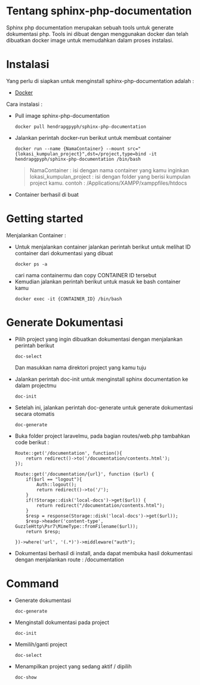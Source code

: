 # Tentang sphinx-php-documentation
Sphinx php documentation merupakan sebuah tools untuk generate dokumentasi php. Tools ini dibuat dengan menggunakan docker dan telah dibuatkan docker image untuk memudahkan dalam proses instalasi.

# Instalasi
Yang perlu di siapkan untuk menginstall sphinx-php-documentation adalah :
-   [Docker](https://docs.docker.com/get-docker/)

Cara instalasi :
- Pull image sphinx-php-documentation
    ```
    docker pull hendrapgpyph/sphinx-php-documentation
    ```
- Jalankan perintah docker-run berikut untuk membuat container
    ```
    docker run --name {NamaContainer} --mount src="{lokasi_kumpulan_project}",dst=/project,type=bind -it hendrapgpyph/sphinx-php-documentation /bin/bash
    ```
    >NamaContainer : isi dengan nama container yang kamu inginkan \
    lokasi_kumpulan_project : isi dengan folder yang berisi kumpulan project kamu. contoh : /Applications/XAMPP/xamppfiles/htdocs
-   Container berhasil di buat
 
# Getting started
Menjalankan Container :
-   Untuk menjalankan container jalankan perintah berikut untuk melihat ID container dari dokumentasi yang dibuat
    ```
    docker ps -a
    ```
    cari nama containermu dan copy CONTAINER ID tersebut
-   Kemudian jalankan perintah berikut untuk masuk ke bash container kamu
    ```
    docker exec -it {CONTAINER_ID} /bin/bash
    ```

# Generate Dokumentasi
-   Pilih project yang ingin dibuatkan dokumentasi dengan menjalankan perintah berikut
    ```
    doc-select
    ```
    Dan masukkan nama direktori project yang kamu tuju
-   Jalankan perintah doc-init untuk menginstall sphinx documentation ke dalam projectmu
    ```
    doc-init
    ```
-   Setelah ini, jalankan perintah doc-generate untuk generate dokumentasi secara otomatis
    ```
    doc-generate
    ```
-   Buka folder project laravelmu, pada bagian routes/web.php tambahkan code berikut :
    ```
    Route::get('/documentation', function(){
        return redirect()->to('/documentation/contents.html');
    });

    Route::get('/documentation/{url}', function ($url) {
        if($url == "logout"){
            Auth::logout();
            return redirect()->to('/');
        }
        if(!Storage::disk('local-docs')->get($url)) {
            return redirect("/documentation/contents.html");
        }
        $resp = response(Storage::disk('local-docs')->get($url));
        $resp->header('content-type', GuzzleHttp\Psr7\MimeType::fromFilename($url));
        return $resp;   

    })->where('url', '(.*)')->middleware("auth");
    ```

-   Dokumentasi berhasil di install, anda dapat membuka hasil dokumentasi dengan menjalankan route : /documentation

# Command
-   Generate dokumentasi
    ```
    doc-generate  
    ```
    
-   Menginstall dokumentasi pada project
    ```
    doc-init
    ```
-   Memilih/ganti project
    ```
    doc-select
    ```
-   Menampilkan project yang sedang aktif / dipilih
    ```
    doc-show
    ```